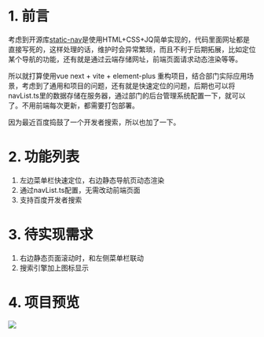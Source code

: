 # 1. 前言



考虑到开源库[static-nav](https://github.com/TopVitamin/static-nav)是使用HTML+CSS+JQ简单实现的，代码里面网址都是直接写死的，这样处理的话，维护时会异常繁琐，而且不利于后期拓展，比如定位某个导航的功能，还有就是通过云端存储网址，前端页面请求动态渲染等等。

所以就打算使用vue next + vite + element-plus 重构项目，结合部门实际应用场景，考虑到了通用和项目的问题，还有就是快速定位的问题，后期也可以将navList.ts里的数据存储在服务器，通过部门的后台管理系统配置一下，就可以了。不用前端每次更新，都需要打包部署。

因为最近百度捣鼓了一个开发者搜索，所以也加了一下。

# 2. 功能列表

1. 左边菜单栏快速定位，右边静态导航页动态渲染
2. 通过navList.ts配置，无需改动前端页面
3. 支持百度开发者搜索



# 3. 待实现需求

1. 右边静态页面滚动时，和左侧菜单栏联动
2. 搜索引擎加上图标显示



# 4. 项目预览



![](https://gitee.com/dstweihao/dst-static-nav/blob/master/src/assets/images/nav_preview.jpeg)

